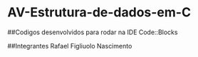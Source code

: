# AV-Estrutura-de-dados-em-C

##Codigos desenvolvidos para rodar na IDE Code::Blocks

##Integrantes
Rafael Figliuolo Nascimento
